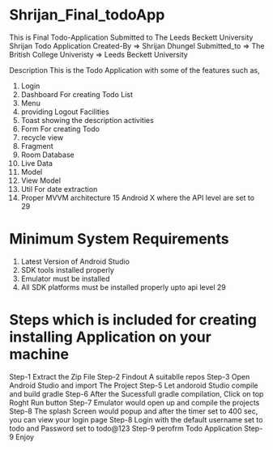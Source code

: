 # Shrijan_Final_todoApp
This is Final Todo-Application Submitted to The Leeds Beckett University
 Shrijan Todo Application 
 Created-By => Shrijan Dhungel
 Submitted_to => The British College
 Univeristy => Leeds Beckett University


 Description
 This is the Todo Application with some of the features such as,
1. Login
2. Dashboard For creating Todo List
3. Menu 
4. providing Logout Facilities
5. Toast showing the description activities
6. Form For creating Todo
7. recycle view
8. Fragment
9. Room Database
10. Live Data
11. Model
12. View Model
13. Util For date extraction
14. Proper MVVM architecture
15 Android X where the API level are set to 29

# Minimum System Requirements

1. Latest Version of Android Studio
2. SDK tools installed properly
3. Emulator must be installed
4. All SDK platforms must be installed properly upto api level 29

# Steps which is included for creating installing Application on your machine
Step-1 Extract the Zip File 
Step-2 Findout A suitablle repos 
Step-3 Open Android Studio and import The Project
Step-5 Let andoroid Studio compile and build gradle
Step-6 After the Sucessfull gradle compilation, Click on top Roght Run button
Step-7 Emulator would open up and compile the projects
Step-8 The splash Screen would popup and after the timer set to 400 sec, you can view your login page
Step-8 Login with the default username set to todo and Password set to todo@123
Step-9 perofrm Todo Application
Step-9 Enjoy


